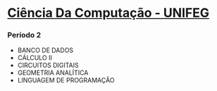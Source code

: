 # [Ciência Da Computação - UNIFEG](https://www.unifeg.edu.br/webacademico/site/descricaocurso.jsp?codigocurso=101)

### Período 2
* BANCO DE DADOS	
* CÁLCULO II	
* CIRCUITOS DIGITAIS	
* GEOMETRIA ANALÍTICA	
* LINGUAGEM DE PROGRAMAÇÃO
